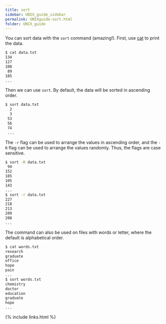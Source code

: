 ```yaml
---
title: sort
sidebar: UNIX_guide_sidebar
permalink: UNIXguide-sort.html
folder: UNIX_guide
---
```


You can sort data with the `sort` command (amazing!).
First, use [cat](UNIXguide-cat.html) to print the data.
```bash
$ cat data.txt
134
127
108
 89
185
...
```
Then we can use `sort`.
By default, the data will be sorted in ascending order.
```bash
$ sort data.txt
  2
  3
 53
 56
 74
 ...
```
The `-r` flag can be used to arrange the values in ascending order, and the
`-R` flag can be used to arrange the values randomly.
Thus, the flags are case sensitive.
```bash
$ sort -R data.txt
 94
152
185
105
143
...
$ sort -r data.txt
227
218
213
209
208
...
```
The command can also be used on files with words or letter, where the default
is alphabetical order.
```bash
$ cat words.txt
research
graduate
office
hope
pain
...
$ sort words.txt
chemistry
doctor
education
graduate
hope
...
```

{% include links.html %}
